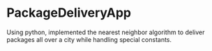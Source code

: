 # PackageDeliveryApp
Using python, implemented the nearest neighbor algorithm to deliver packages  all over a city while handling special constants.
